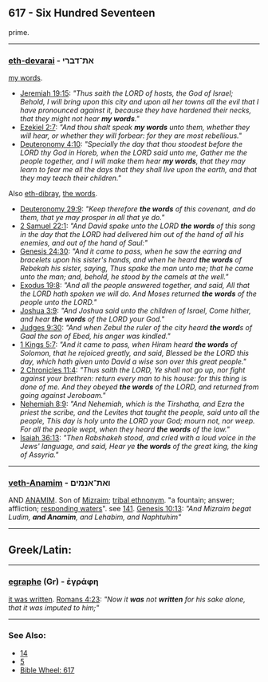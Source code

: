 ## 617 - Six Hundred Seventeen
prime.

---

### [eth-devarai](/keys/ATh-DBRI) - את־דברי
[my words](https://biblehub.com/hebrew/devarai_1697.htm).

- [Jeremiah 19:15](https://biblehub.com/jeremiah/19-15.htm): *"Thus saith the LORD of hosts, the God of Israel; Behold, I will bring upon this city and upon all her towns all the evil that I have pronounced against it, because they have hardened their necks, that they might not hear **my words**."*
- [Ezekiel 2:7](https://biblehub.com/ezekiel/2-7.htm): *"And thou shalt speak **my words** unto them, whether they will hear, or whether they will forbear: for they are most rebellious."*
- [Deuteronomy 4:10](https://biblehub.com/deuteronomy/4-10.htm): *"Specially the day that thou stoodest before the LORD thy God in Horeb, when the LORD said unto me, Gather me the people together, and I will make them hear **my words**, that they may learn to fear me all the days that they shall live upon the earth, and that they may teach their children."*

Also [eth-dibray](/keys/ATh-DBRI), [the words](https://biblehub.com/hebrew/divrei_1697.htm).

- [Deuteronomy 29:9](https://biblehub.com/deuteronomy/29-9.htm): *"Keep therefore **the words** of this covenant, and do them, that ye may prosper in all that ye do."*
- [2 Samuel 22:1](https://biblehub.com/2_samuel/22-1.htm): *"And David spake unto the LORD **the words** of this song in the day that the LORD had delivered him out of the hand of all his enemies, and out of the hand of Saul:"*
- [Genesis 24:30](https://biblehub.com/genesis/24-30.htm): *"And it came to pass, when he saw the earring and bracelets upon his sister's hands, and when he heard **the words** of Rebekah his sister, saying, Thus spake the man unto me; that he came unto the man; and, behold, he stood by the camels at the well."*
- [Exodus 19:8](https://biblehub.com/exodus/19-8.htm): *"And all the people answered together, and said, All that the LORD hath spoken we will do. And Moses returned **the words** of the people unto the LORD."*
- [Joshua 3:9](https://biblehub.com/joshua/3-9.htm): *"And Joshua said unto the children of Israel, Come hither, and hear **the words** of the LORD your God."*
- [Judges 9:30](https://biblehub.com/judges/9-30.htm): *"And when Zebul the ruler of the city heard **the word**s of Gaal the son of Ebed, his anger was kindled."*
- [1 Kings 5:7](https://biblehub.com/1_kings/5-7.htm): *"And it came to pass, when Hiram heard **the words** of Solomon, that he rejoiced greatly, and said, Blessed be the LORD this day, which hath given unto David a wise son over this great people."*
- [2 Chronicles 11:4](https://biblehub.com/2_chronicles/11-4.htm): *"Thus saith the LORD, Ye shall not go up, nor fight against your brethren: return every man to his house: for this thing is done of me. And they obeyed **the words** of the LORD, and returned from going against Jeroboam."*
- [Nehemiah 8:9](https://biblehub.com/nehemiah/8-9.htm): *"And Nehemiah, which is the Tirshatha, and Ezra the priest the scribe, and the Levites that taught the people, said unto all the people, This day is holy unto the LORD your God; mourn not, nor weep. For all the people wept, when they heard **the words** of the law."*
- [Isaiah 36:13](https://biblehub.com/isaiah/36-13.htm): *"Then Rabshakeh stood, and cried with a loud voice in the Jews' language, and said, Hear ye **the words** of the great king, the king of Assyria."*

---

### [veth-Anamim](/keys/VATh-ONMIM) - ואת־אנמים
AND [ANAMIM](/keys/ONMIM). Son of [Mizraim](/keys/MTzRIM); [tribal ethnonym](https://biblehub.com/hebrew/6047.htm). "a fountain; answer; affliction; [responding waters](http://www.abarim-publications.com/Meaning/Anamim.html)". see [141](141). [Genesis 10:13](https://biblehub.com/genesis/10-13.htm): *"And Mizraim begat Ludim, **and Anamim**, and Lehabim, and Naphtuhim"*

---

## Greek/Latin:

---

### [egraphe](/greek?word=egraphh) (Gr) - ἐγράφη
[it was written](https://biblehub.com/greek/egraphe__1125.htm). [Romans 4:23](https://biblehub.com/text/romans/4-23.htm): *"Now it **was** not **written** for his sake alone, that it was imputed to him;"*


---

### See Also:

- [14](14)
- [5](5)
- [Bible Wheel: 617](https://www.biblewheel.com//GR/GR_Database.php?SearchBy_Gematria=617)
